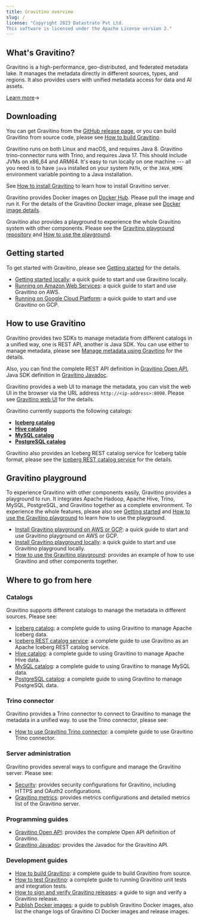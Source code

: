 ```yaml
---
title: Gravitino overview
slug: /
license: "Copyright 2023 Datastrato Pvt Ltd.
This software is licensed under the Apache License version 2."
---
```


## What's Gravitino?

Gravitino is a high-performance, geo-distributed, and federated metadata lake. It manages the
metadata directly in different sources, types, and regions. It also provides users with unified
metadata access for data and AI assets.

[Learn more](./overview.md)&rarr;

## Downloading

You can get Gravitino from the [GitHub release page](https://github.com/datastrato/gravitino/releases),
or you can build Gravitino from source code, please see [How to build Gravitino](./how-to-build.md).

Gravitino runs on both Linux and macOS, and requires Java 8. Gravitino trino-connector runs with
Trino, and requires Java 17. This should include JVMs on x86_64 and
ARM64. It's easy to run locally on one machine --- all you need is to have `java` installed on
your system `PATH`, or the `JAVA_HOME` environment variable pointing to a Java installation.

See [How to install Gravitino](./how-to-install.md) to learn how to install Gravitino server.

Gravitino provides Docker images on [Docker Hub](https://hub.docker.com/u/datastrato).
Please pull the image and run it. For the details of the Gravitino Docker image, please see
[Docker image details](./docker-image-details.md).

Gravitino also provides a playground to experience the whole Gravitino system with other components.
Please see the [Gravitino playground repository](https://github.com/datastrato/gravitino-playground)
and [How to use the playground](./how-to-use-the-playground.md).

## Getting started

To get started with Gravitino, please see [Getting started](./getting-started.md) for the details.

* [Getting started locally](./getting-started.md#getting-started-locally): a quick guide to start
  and use Gravitino locally.
* [Running on Amazon Web Services](./getting-started.md#getting-started-on-amazon-web-services): a
  quick guide to start and use Gravitino on AWS.
* [Running on Google Cloud Platform](./getting-started.md#getting-started-on-google-cloud-platform):
  a quick guide to start and use Gravitino on GCP.

## How to use Gravitino

Gravitino provides two SDKs to manage metadata from different catalogs in a unified way, one is
REST API, another is Java SDK. You can use either to manage metadata, please see
[Manage metadata using Gravitino](./manage-metadata-using-gravitino.md) for the details.

Also, you can find the complete REST API definition in
[Gravitino Open API](./api/rest/gravitino-rest-api),
Java SDK definition in [Gravitino Javadoc](pathname:///docs/0.3.1/api/java/index.html).

Gravitino provides a web UI to manage the metadata, you can visit the web UI in the browser via
the URL address `http://<ip-address>:8090`. Please see [Gravitino web UI](./webui.md) for the details.

Gravitino currently supports the following catalogs:

* [**Iceberg catalog**](./lakehouse-iceberg-catalog.md)
* [**Hive catalog**](./apache-hive-catalog.md)
* [**MySQL catalog**](./jdbc-mysql-catalog.md)
* [**PostgreSQL catalog**](./jdbc-postgresql-catalog.md)

Gravitino also provides an Iceberg REST catalog service for Iceberg table format, please see the
[Iceberg REST catalog service](./iceberg-rest-service.md) for the details.

## Gravitino playground

To experience Gravitino with other components easily, Gravitino provides a playground to run. It
integrates Apache Hadoop, Apache Hive, Trino, MySQL, PostgreSQL, and Gravitino together as a
complete environment. To experience the whole features, please also see
[Getting started](./getting-started.md) and [How to use the Gravitino playground](./how-to-use-the-playground.md)
to learn how to use the playground.

* [Install Gravitino playground on AWS or GCP](./getting-started.md#installing-gravitino-playground-on-aws-or-google-cloud-platform):
  a quick guide to start and use Gravitino playground on AWS or GCP.
* [Install Gravitino playground locally](./getting-started.md#installing-gravitino-playground-locally):
  a quick guide to start and use Gravitino playground locally.
* [How to use the Gravitino playground](./how-to-use-the-playground.md): provides an example of how
  to use Gravitino and other components together.

## Where to go from here

### Catalogs

Gravitino supports different catalogs to manage the metadata in different sources. Please see:

* [Iceberg catalog](./lakehouse-iceberg-catalog.md): a complete guide to using Gravitino to
  manage Apache Iceberg data.
* [Iceberg REST catalog service](./iceberg-rest-service.md): a
  complete guide to use Gravitino as an Apache Iceberg REST catalog service.
* [Hive catalog](./apache-hive-catalog.md): a complete guide to using Gravitino to manage Apache Hive data.
* [MySQL catalog](./jdbc-mysql-catalog.md): a complete guide to using Gravitino to manage MySQL data.
* [PostgreSQL catalog](./jdbc-postgresql-catalog.md): a complete guide to using Gravitino to manage PostgreSQL data.

### Trino connector

Gravitino provides a Trino connector to connect to Gravitino to manage the metadata in a unified
way. to use the Trino connector, please see:

* [How to use Gravitino Trino connector](./trino-connector/index.md): a complete guide to use Gravitino
  Trino connector.

### Server administration

Gravitino provides several ways to configure and manage the Gravitino server. Please see:

* [Security](./security.md): provides security configurations for Gravitino, including HTTPS
  and OAuth2 configurations.
* [Gravitino metrics](./metrics.md): provides metrics configurations and detailed metrics list
  of the Gravitino server.

### Programming guides

* [Gravitino Open API](./api/rest/gravitino-rest-api): provides the complete Open API definition of
  Gravitino.
* [Gravitino Javadoc](pathname:///docs/0.3.1/api/java/index.html): provides the Javadoc for the Gravitino API.

### Development guides

* [How to build Gravitino](./how-to-build.md): a complete guide to build Gravitino from
  source.
* [How to test Gravitino](./how-to-test.md): a complete guide to running Gravitino unit tests and
  integration tests.
* [How to sign and verify Gravitino releases](./how-to-sign-releases.md): a guide to sign and verify
  a Gravitino release.
* [Publish Docker images](./publish-docker-images.md): a guide to publish Gravitino Docker images,
  also list the change logs of Gravitino CI Docker images and release images.
